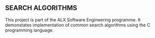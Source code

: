 SEARCH ALGORITHMS
----------------------------------------------------------------------------
This project is part of the ALX Software Engineering programme.
It demonstates implementation of common search algorithms using the C 
programming language.
